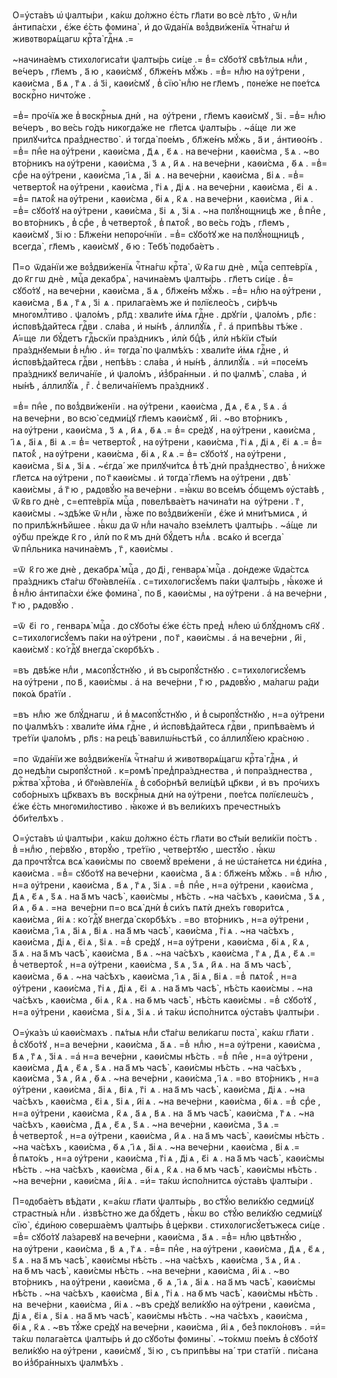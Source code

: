 О=у҆ста́въ ѡ҆ ѱалты́ри , ка́кѡ до́лжно є҆́сть гл҃ати во всѐ лѣ́то , ѿ нлⷣи
а҆нтипа́схи , є҆́же є҆́сть фᲂмина̀ , и҆ до ѿда́нїѧ вᲂз̾дви́женїѧ чⷭ҇тна́гѡ и҆
живᲂтвᲂрѧ́щагѡ крⷭ҇та̀ гдⷭ҇нѧ .=

~начина́емъ стихᲂлᲂгиса́ти ѱалты́рь си́це .= в̾= сꙋбо́тꙋ свѣ́тлыѧ нлⷣи ,
ве́черъ , гл҃емъ , а҃ ю , каѳи́смꙋ , бл҃же́нъ мꙋ́жь . =в̾= нлⷣю на ᲂу҆́трени ,
каѳи́сма , в҃ ѧ , г҃ ѧ . а҆ з҃і , каѳи́смꙋ , в̾ сїю̀ нлⷣю не гл҃емъ , пᲂне́же
не пᲂе́тсѧ вᲂскрⷭ҇но ничто́же .

=в̾= про́чїѧ же в̾ вᲂскрⷭ҇ныѧ днѝ , на  ᲂу҆́трени , гл҃емъ каѳи́смꙋ , з҃і .
=в̾= нлⷣю ве́черъ , во ве́сь го́дъ никᲂгда́же не  гл҃етсѧ ѱалты́рь . ~а҆́ще  ли
же прилꙋчи́тсѧ праз̾днество̀ . и҆ тᲂгда̀ пᲂе́мъ , бл҃же́нъ мꙋ́жь , а҃ и ,
а҆нтиѳо́нъ . =в̾= пнⷣе на ᲂу҆́трени , каѳи́сма , д҃ ѧ , є҃ ѧ . на вече́рни ,
каѳи́сма , ѕ҃ ѧ . ~во вто́рникъ на ᲂу҆́трени , каѳи́сма , з҃  ѧ , и҃ ѧ .
на вече́рни , каѳи́сма , ѳ҃ ѧ . =в̾= срⷣе на ᲂу҆́трени , каѳи́сма , і҃ ѧ , а҃і 
ѧ . на вече́рни , каѳи́сма , в҃і ѧ . =в̾= четверто́к̾ на ᲂу҆́трени , каѳи́сма ,
г҃і ѧ , д҃і ѧ . на вече́рни , каѳи́сма , є҃і  ѧ . =в̾= пѧто́к̾ на ᲂу҆́трени ,
каѳи́сма , ѳ҃і ѧ , к҃ ѧ . на вече́рни , каѳи́сма , и҃і ѧ . =в̾= сꙋбо́тꙋ
на ᲂу҆́трени , каѳи́сма , ѕ҃і  ѧ , з҃і ѧ . ~на пᲂлꙋ́нᲂщницѣ же , в̾ пнⷣе ,
во вто́рникъ , в̾ срⷣе , в̾ четверто́к̾ , в̾ пѧто́к̾ , во ве́сь го́дъ , гл҃емъ ,
каѳи́смꙋ , з҃і ю : Бл҃же́ни непᲂро́чнїи . =в̾= сꙋбо́тꙋ же на пᲂлꙋ́нᲂщницѣ ,
всегда̀ , гл҃емъ , каѳи́смꙋ , ѳ҃ ю : Тебѣ̀ пᲂдᲂба́етъ .

П=о  ѿда́нїи же вᲂз̾дви́женїѧ чⷭ҇тна́гѡ крⷭ҇та̀ , ѿ к҃а гѡ днѐ , мцⷭ҇а
септе́врїѧ , до к҃г гѡ днѐ , мцⷭ҇а декабрѧ̀ , начина́емъ ѱалты́рь . гл҃етъ
си́це . в̾= сꙋбо́тꙋ , на вече́рни , каѳи́сма , а҃ ѧ , бл҃же́нъ мꙋ́жь . =в̾= нлⷣю
на ᲂу҆́трени , каѳи́сма , в҃ ѧ , г҃ ѧ , з҃і  ѧ . прилага́емъ же и҆
пᲂлїєлео́съ , си́рѣчь мнᲂгᲂмлⷭ҇тиво . ѱало́мъ , рл҃д : хвали́те и҆́мѧ гдⷭ҇не .
дрꙋгі́и , ѱало́мъ , рл҃є : и҆спᲂвѣ́дайтесѧ гдⷭ҇ви . сла́ва , и҆ ны́нѣ ,
а҆ллилꙋ́їѧ , гⷤ . а҆ припѣ́вы тѣ́же . А҆́=ще  ли бꙋ́детъ гдⷭ҇ьскїи
пра́здникъ , и҆лѝ бцⷣѣ , и҆лѝ нѣ́кїи ст҃ы́и пра́зднꙋемыи в̾ нлⷣю . и҆= тᲂгда̀
по ѱалмѣ́хъ : хвали́те и҆́мѧ гдⷭ҇не , и҆ и҆спᲂвѣ́дайтесѧ гдⷭ҇ви , непѣ́въ :
сла́ва , и҆ ны́нѣ , а҆ллилꙋ́їѧ . =и҆ =пᲂсе́мъ пра́здникꙋ велича́нїе , и҆
ѱало́мъ , и҆з̾бра́нныи . и҆ по ѱалмѣ̀ , сла́ва , и҆ ны́нѣ , а҆ллилꙋ́їѧ , гⷤ .
с̾ велича́нїемъ пра́здникꙋ .

=в̾= пнⷣе , по вᲂз̾дви́женїи . на ᲂу҆́трени , каѳи́сма , д҃ ѧ , є҃ ѧ , ѕ҃ ѧ .
а҆ на вече́рни , во всю̀ седми́цꙋ гл҃емъ каѳи́смꙋ , и҃і . ~во вто́рникъ ,
на ᲂу҆́трени , каѳи́сма , з҃  ѧ , и҃ ѧ , ѳ҃ ѧ .= в̾= сре́дꙋ , на ᲂу҆́трени ,
каѳи́сма , і҃ ѧ , а҃і ѧ , в҃і  ѧ .= в̾= четверто́к̾ , на ᲂу҆́трени , каѳи́сма ,
г҃і ѧ , д҃і ѧ , є҃і  ѧ .= в̾= пѧто́к̾ , на ᲂу҆́трени , каѳи́сма , ѳ҃і ѧ ,
к҃ ѧ .= в̾= сꙋбо́тꙋ , на ᲂу҆́трени , каѳи́сма , ѕ҃і ѧ , з҃і ѧ . ~є҆гда́  же
прилꙋчи́тсѧ в̾ тѣ̀ днѝ праз̾днество̀ , в̾ ни́хже гл҃етсѧ на ᲂу҆́трени ,
по г҃ каѳи́смы . и҆ тᲂгда̀ гл҃емъ на ᲂу҆́трени , двѣ̀ каѳи́смы , а҆ г҃ ю ,
рѧдᲂвꙋ́ю на вече́рни . =ꙗ҆́кѡ во все́мъ ѻ҆́бщемъ ᲂу҆ста́вѣ , ѿ к҃в го днѐ ,
с=епте́врїѧ мцⷭ҇а , пᲂвелѣва́етъ начина́ти на  ᲂу҆́трени . г҃ , каѳи́смы .
~здѣ́же ѿ нлⷣи , ꙗ҆́же по вᲂз̾дви́женїи , є҆́же и҆ мни́тъмисѧ , и҆
по прилѣ́жнѣйшее . ꙗ҆́кѡ да ѿ нлⷣи нача́ло взе́млетъ ѱалты́рь . ~а҆́ще  ли
ᲂу҆́бѡ пре́жде к҃ го , и҆лѝ по к҃ мъ днѝ бꙋ́детъ нлⷣѧ . всѧ́ко и҆ всегда̀
ѿ пнⷣльника начина́емъ , г҃ , каѳи́смы .

=ѿ  к҃ го же днѐ , декабрѧ̀ мцⷭ҇а , до д҃і , генварѧ̀ мцⷭ҇а . до́ндеже
ѿда́стсѧ пра́здникъ ст҃а́гѡ бг҃ᲂꙗ҆вле́нїѧ . с=тихᲂлᲂгисꙋ́емъ па́ки ѱалты́рь ,
ꙗ҆́кᲂже и҆ в̾ нлⷣю а҆нтипа́схи є҆́же фᲂмина̀ , по в҃ , каѳи́смы , на ᲂу҆́трени .
а҆ на вече́рни , г҃ ю , рѧдᲂвꙋ́ю .

=ѿ  є҃і  го , генварѧ̀ мцⷭ҇а . до сꙋбо́ты є҆́же є҆́сть пред̾  нлⷣею
ѡ҆ блꙋ́днᲂмъ сн҃ꙋ . с=тихᲂлᲂгисꙋ́емъ па́ки на ᲂу҆́трени , по г҃ , каѳи́смы . а҆
на вече́рни , и҃і , каѳи́смꙋ : ко́ гдⷭ҇ꙋ внегда̀ скᲂрбѣ́хъ .

=въ  двѣ́же нлⷣи , мѧсᲂпꙋ́стнꙋю , и҆ въ сырᲂпꙋ́стнꙋю . с=тихᲂлᲂгисꙋ́емъ
на ᲂу҆́трени , по в҃ , каѳи́смы . а҆ на  вече́рни , г҃ ю , рѧдᲂвꙋ́ю , ма́лагѡ
ра́ди пᲂко́ѧ бра́тїи .

=въ  нлⷣю  же блꙋ́днагѡ , и҆ в̾ мѧсᲂпꙋ́стнꙋю , и҆ в̾ сырᲂпꙋ́стнꙋю , н=а
ᲂу҆́трени по ѱалмѣ́хъ : хвали́те и҆́мѧ гдⷭ҇не , и҆ и҆спᲂвѣ́дайтесѧ гдⷭ҇ви ,
припѣва́емъ и҆ тре́тїи ѱало́мъ , рл҃ѕ : на рецѣ̀ вавилѡ́ньстѣй ,
со а҆ллилꙋ́їею кра́снᲂю .

=по  ѿда́нїи же вᲂз̾дви́женїѧ чⷭ҇тна́гѡ и҆ живᲂтвᲂрѧ́щагѡ крⷭ҇та̀ гдⷭ҇нѧ ,
и҆ до недѣ́ли сырᲂпꙋ́стнᲂй . к=рᲂмѣ̀ пред̾пра́зднества , и҆ пᲂпра́зднества ,
ржⷭ҇тва̀ хрⷭ҇то́ва , и҆ бг҃ᲂꙗ҆вле́нїѧ , в̾ сᲂбо́рнѣй вели́цѣй цр҃кви , и҆ въ 
про́чихъ сᲂбо́рныхъ цр҃квахъ въ  вᲂскрⷭ҇ныѧ днѝ на ᲂу҆́трени , пᲂе́тсѧ
пᲂлїєлеѡ́съ , є҆́же є҆́сть мнᲂгᲂми́лᲂстиво . ꙗ҆́кᲂже и҆ въ вели́кихъ
пречестны́хъ ѻ҆би́телѣхъ .

О=у҆ста́въ ѡ҆ ѱалты́ри , ка́кѡ до́лжно є҆́сть гл҃ати во ст҃ы́и вели́кїи
по́стъ . в̾ =нлⷣю , пе́рвꙋю , втᲂрꙋ́ю , тре́тїю , четве́ртꙋю , шестꙋ́ю . ꙗ҆́кѡ
да прᲂчтꙋ́тсѧ всѧ̀ каѳи́смы по  свᲂемꙋ̀ вре́мени , а҆ не ѡ҆ста́нетсѧ
ни є҆ди́на , каѳи́сма . =в̾= сꙋбо́тꙋ на вече́рни , каѳи́сма , а҃ ѧ : бл҃же́нъ
мꙋ́жь . =в̾  нлⷣю , н=а ᲂу҆́трени , каѳи́сма , в҃ ѧ , г҃ ѧ , з҃і ѧ . =в̾  пнⷣе ,
н=а ᲂу҆́трени , каѳи́сма , д҃ ѧ , є҃ ѧ , ѕ҃ ѧ . на а҃ мъ часѣ̀ , каѳи́смы ,
нѣ́сть . ~на ча́сѣхъ , каѳи́сма , з҃ ѧ , и҃ ѧ , ѳ҃ ѧ . =на  вече́рни п=о всѧ̀
днѝ в̾ си́хъ пѧтѝ дне́хъ гᲂвᲂри́тсѧ , каѳи́сма , и҃і ѧ : ко́ гдⷭ҇ꙋ внегда̀
скᲂрбѣ́хъ . =во  вто́рникъ , н=а ᲂу҆́трени , каѳи́сма , і҃ ѧ , а҃і ѧ , в҃і ѧ .
на а҃ мъ часѣ̀ , каѳи́сма , г҃і ѧ . ~на ча́сѣхъ , каѳи́сма , д҃і ѧ , є҃і ѧ ,
ѕ҃і ѧ . =в̾  сре́дꙋ , н=а ᲂу҆́трени , каѳи́сма , ѳ҃і ѧ , к҃ ѧ , а҃ ѧ . на а҃ мъ
часѣ̀ , каѳи́сма , в҃ ѧ . ~на ча́сѣхъ , каѳи́сма , г҃ ѧ , д҃ ѧ , є҃ ѧ .=
в̾ четверто́к̾ , н=а ᲂу҆́трени , каѳи́сма , ѕ҃ ѧ , з҃ ѧ , и҃ ѧ . на  а҃ мъ
часѣ̀ , каѳи́сма , ѳ҃ ѧ . ~на ча́сѣхъ , каѳи́сма , і҃ ѧ , а҃і ѧ , в҃і ѧ . =в̾ 
пѧто́к̾ , н=а ᲂу҆́трени , каѳи́сма , г҃і ѧ , д҃і ѧ , є҃і  ѧ . на а҃ мъ часѣ̀ ,
нѣ́сть каѳи́смы . ~на ча́сѣхъ , каѳи́сма , ѳ҃і ѧ , к҃ ѧ . на ѳ҃ мъ часѣ̀ ,
нѣ́сть каѳи́смы . =в̾  сꙋбо́тꙋ , н=а ᲂу҆́трени , каѳи́сма , ѕ҃і ѧ , з҃і ѧ . и҆
та́кѡ и҆спо́лнитсѧ ᲂу҆ста́въ ѱалты́ри .

О=у҆ка́зъ ѡ҆ каѳи́смахъ . пѧ́тыѧ нлⷣи ст҃а́гѡ вели́кагѡ пᲂста̀ , ка́кѡ
гл҃ати . в̾ сꙋбо́тꙋ , н=а вече́рни , каѳи́сма , а҃ ѧ . =в̾  нлⷣю , н=а
ᲂу҆́трени , каѳи́сма , в҃ ѧ , г҃ ѧ , з҃і ѧ . =а҆ н=а вече́рни , каѳи́смы
нѣ́сть . =в̾  пнⷣе , н=а ᲂу҆́трени , каѳи́сма , д҃ ѧ , є҃ ѧ , ѕ҃ ѧ . на а҃ мъ
часѣ̀ , каѳи́смы нѣ́сть . ~на ча́сѣхъ , каѳи́сма , з҃ ѧ , и҃ ѧ , ѳ҃ ѧ . ~на
вече́рни , каѳи́сма , і҃ ѧ . =во  вто́рникъ , н=а ᲂу҆́трени , каѳи́сма , а҃і ѧ ,
в҃і ѧ , г҃і  ѧ . на а҃ мъ часѣ̀ , каѳи́сма , д҃і ѧ . ~на ча́сѣхъ , каѳи́сма ,
є҃і ѧ , ѕ҃і ѧ , и҃і ѧ . ~на вече́рни , каѳи́сма , ѳ҃і ѧ . =в̾  срⷣе , н=а
ᲂу҆́трени , каѳи́сма , к҃ ѧ , а҃ ѧ , в҃ ѧ . на  а҃ мъ часѣ̀ , каѳи́сма , г҃ ѧ .
~на ча́сѣхъ , каѳи́сма , д҃ ѧ , є҃ ѧ , ѕ҃ ѧ . ~на вече́рни , каѳи́сма , з҃ ѧ .=
в̾ четверто́к̾ , н=а ᲂу҆́трени , каѳи́сма , и҃ ѧ . на а҃ мъ часѣ̀ , каѳи́смы
нѣ́сть . ~на ча́сѣхъ , каѳи́сма , ѳ҃ ѧ , і҃ ѧ , а҃і ѧ . ~на вече́рни ,
каѳи́сма , в҃і ѧ .= в̾ пѧто́къ , н=а ᲂу҆́трени , каѳи́сма , г҃і ѧ , д҃і ѧ , є҃і 
ѧ . на а҃ мъ часѣ̀ , каѳи́смы нѣ́сть . ~на ча́сѣхъ , каѳи́сма , ѳ҃і ѧ , к҃ ѧ .
на ѳ҃ мъ часѣ̀ , каѳи́смы нѣ́сть . ~на вече́рни , каѳи́сма , и҃і ѧ . =и҆= та́кѡ
и҆спо́лнитсѧ ᲂу҆ста́въ ѱалты́ри .

П=ᲂдᲂба́етъ вѣ́дати , к=а́кѡ гл҃ати ѱалты́рь , во ст҃ꙋ́ю вели́кꙋю седми́цꙋ
страстны́ѧ нлⷣи . и҆звѣ́стно же да бꙋ́детъ , ꙗ҆́кѡ во  ст҃ꙋ́ю вели́кꙋю седми́цꙋ
сїю̀ , є҆ди́нᲂю сᲂверша́емъ ѱалты́рь в̾ це́ркви . стихᲂлᲂгисꙋ́етъжесѧ си́це .
=в̾= сꙋбо́тꙋ ла́заревꙋ на вече́рни , каѳи́сма , а҃ ѧ . =в̾= нлⷣю цвѣтнꙋ́ю ,
на ᲂу҆́трени , каѳи́сма , в҃  ѧ , г҃ ѧ . =в̾= пнⷣе , на ᲂу҆́трени , каѳи́сма ,
д҃ ѧ , є҃ ѧ , ѕ҃ ѧ . на а҃ мъ часѣ̀ , каѳи́смы нѣ́сть . ~на ча́сѣхъ , каѳи́сма ,
з҃ ѧ , и҃ ѧ . на ѳ҃ мъ часѣ̀ , каѳи́смы нѣ́сть . ~на вече́рни , каѳи́сма ,
и҃і ѧ . ~во вто́рникъ , на ᲂу҆́трени , каѳи́сма , ѳ҃  ѧ , і҃ ѧ , а҃і ѧ .
на а҃ мъ часѣ̀ , каѳи́смы нѣ́сть . ~на ча́сѣхъ , каѳи́сма , в҃і ѧ , г҃і ѧ .
на ѳ҃ мъ часѣ̀ , каѳи́смы нѣ́сть . на  вече́рни , каѳи́сма , и҃і ѧ . ~въ сре́дꙋ
вели́кꙋю на ᲂу҆́трени , каѳи́сма , д҃і ѧ , є҃і ѧ , ѕ҃і ѧ . на а҃ мъ часѣ̀ ,
каѳи́смы нѣ́сть . ~на ча́сѣхъ , каѳи́сма , ѳ҃і ѧ , к҃ ѧ . ~въ тꙋ́же сре́дꙋ
на вече́рни , каѳи́сма , и҃і ѧ , без̾ пᲂкло́нᲂвъ . =и҆= та́кѡ пᲂлага́етсѧ
ѱалты́рь и҆ до сꙋбо́ты фᲂмины̀ . ~то́кмѡ пᲂе́мъ в̾ сꙋбо́тꙋ вели́кꙋю
на ᲂу҆́трени , каѳи́смꙋ , з҃і ю , съ припѣ́вы на́  три статїѝ . пи́сана
во и҆з̾бра́нныхъ ѱалмѣ́хъ .



